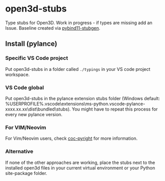 # open3d-stubs

Type stubs for Open3D. Work in progress - if types are missing add an Issue.
Baseline created via [pybind11-stubgen](https://github.com/sizmailov/pybind11-stubgen).

## Install (pylance)

### Specific VS Code project

Put open3d-stubs in a folder called `./typings` in your VS code project workspace.

### VS Code global

Put open3d-stubs in the pylance extension stubs folder (Windows default: %USERPROFILE%\.vscode\extensions\ms-python.vscode-pylance-xxxx.xx.xx\dist\bundled\stubs). You might have to repeat this process for every new pylance version.

### For VIM/Neovim

For Vim/Neovim users, check [coc-pyright](https://github.com/fannheyward/coc-pyright) for more information.

### Alternative

If none of the other approaches are working, place the stubs next to the installed open3d files in your current virtual environment or your Python site-package folder.